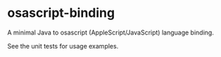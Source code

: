 osascript-binding
=================

A minimal Java to osascript (AppleScript/JavaScript)  language binding.

See the unit tests for usage examples.
